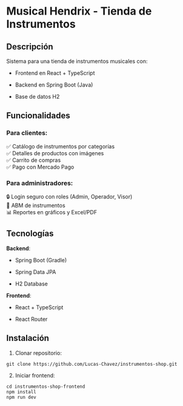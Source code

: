 # Musical Hendrix - Tienda de Instrumentos

## Descripción

Sistema para una tienda de instrumentos musicales con:

-   Frontend en React + TypeScript
    
-   Backend en Spring Boot (Java)
    
-   Base de datos H2
    

## Funcionalidades

### Para clientes:

✅ Catálogo de instrumentos por categorías  
✅ Detalles de productos con imágenes  
✅ Carrito de compras  
✅ Pago con Mercado Pago

### Para administradores:

🔒 Login seguro con roles (Admin, Operador, Visor)  
📝 ABM de instrumentos  
📊 Reportes en gráficos y Excel/PDF

## Tecnologías

**Backend**:

-   Spring Boot (Gradle)
    
-   Spring Data JPA
    
-   H2 Database
    

**Frontend**:

-   React + TypeScript
    
-   React Router
    

## Instalación

1.  Clonar repositorio:
```
git clone https://github.com/Lucas-Chavez/instrumentos-shop.git
```

2.  Iniciar frontend:
```
cd instrumentos-shop-frontend
npm install
npm run dev
```